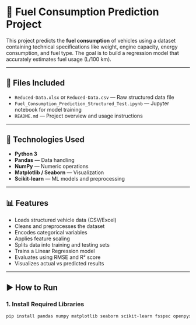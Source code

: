 # 🔋 Fuel Consumption Prediction Project

This project predicts the **fuel consumption** of vehicles using a dataset containing technical specifications like weight, engine capacity, energy consumption, and fuel type. The goal is to build a regression model that accurately estimates fuel usage (L/100 km).

---

## 📁 Files Included

- `Reduced-Data.xlsx` or `Reduced-Data.csv` — Raw structured data file
- `Fuel_Consumption_Prediction_Structured_Test.ipynb` — Jupyter notebook for model training
- `README.md` — Project overview and usage instructions

---

## 🔧 Technologies Used

- **Python 3**
- **Pandas** — Data handling
- **NumPy** — Numeric operations
- **Matplotlib / Seaborn** — Visualization
- **Scikit-learn** — ML models and preprocessing

---

## 📊 Features

- Loads structured vehicle data (CSV/Excel)
- Cleans and preprocesses the dataset
- Encodes categorical variables
- Applies feature scaling
- Splits data into training and testing sets
- Trains a Linear Regression model
- Evaluates using RMSE and R² score
- Visualizes actual vs predicted results

---

## ▶️ How to Run

### 1. Install Required Libraries

```bash
pip install pandas numpy matplotlib seaborn scikit-learn fsspec openpyxl
